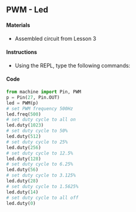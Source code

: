 ## PWM - Led

#### Materials
 - Assembled circuit from Lesson 3

#### Instructions
 - Using the REPL, type the following commands:
#### Code
```Python
from machine import Pin, PWM
p = Pin(27, Pin.OUT)
led = PWM(p)
# set PWM frequency 500Hz
led.freq(500)
# set duty cycle to all on
led.duty(1023)
# set duty cycle to 50%
led.duty(512)
# set duty cycle to 25%
led.duty(256)
# set duty cycle to 12.5%
led.duty(128)
# set duty cycle to 6.25%
led.duty(56)
# set duty cycle to 3.125%
led.duty(28)
# set duty cycle to 1.5625%
led.duty(14)
# set duty cycle to all off
led.duty(0)
```